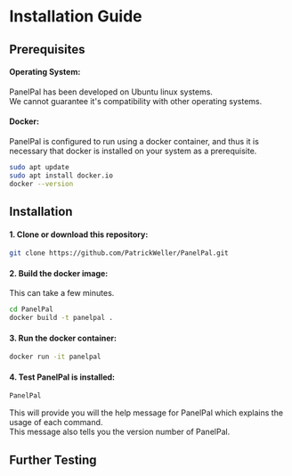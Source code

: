 # Installation Guide

## Prerequisites

#### Operating System:
PanelPal has been developed on Ubuntu linux systems.<br>
We cannot guarantee it's compatibility with other operating systems.

#### Docker:
PanelPal is configured to run using a docker container, and thus it is necessary that docker is installed on your system as a prerequisite.
```bash
sudo apt update
sudo apt install docker.io
docker --version
```

## Installation

#### 1. Clone or download this repository:

   ```bash
   git clone https://github.com/PatrickWeller/PanelPal.git
   ```

#### 2. Build the docker image:
This can take a few minutes.

```bash
cd PanelPal
docker build -t panelpal .
```
#### 3. Run the docker container:

```bash
docker run -it panelpal
```

#### 4. Test PanelPal is installed:

```bash
PanelPal
```
This will provide you will the help message for PanelPal which explains the usage of each command.<br>
This message also tells you the version number of PanelPal.

## Further Testing


